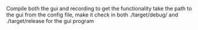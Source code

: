 Compile both the gui and recording to get the functionality
take the path to the gui from the config file,
make it check in both ./target/debug/ and ./target/release for the gui program

